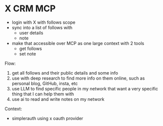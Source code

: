 # X CRM MCP

- login with X with follows scope
- sync into a list of follows with
  - user details
  - note
- make that accessible over MCP as one large context with 2 tools
  - get follows
  - set note

Flow:

1. get all follows and their public details and some info
2. use with deep research to find more info on them online, such as personal blog, GitHub, insta, etc
3. use LLM to find specific people in my network that want a very specific thing that I can help them with
4. use ai to read and write notes on my network

Context:

- simplerauth using x oauth provider
